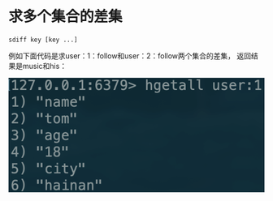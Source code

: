 # 求多个集合的差集

```text
sdiff key [key ...]
```

例如下面代码是求user：1：follow和user：2：follow两个集合的差集， 返回结果是music和his：

![](../../.gitbook/assets/image%20%28154%29.png)

